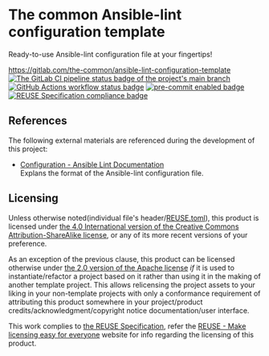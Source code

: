 # The common Ansible-lint configuration template

Ready-to-use Ansible-lint configuration file at your fingertips!

<https://gitlab.com/the-common/ansible-lint-configuration-template>  
[![The GitLab CI pipeline status badge of the project's `main` branch](https://gitlab.com/the-common/ansible-lint-configuration-template/badges/main/pipeline.svg?ignore_skipped=true "Click here to check out the comprehensive status of the GitLab CI pipelines")](https://gitlab.com/the-common/ansible-lint-configuration-template/-/pipelines) [![GitHub Actions workflow status badge](https://github.com/the-common/ansible-lint-configuration-template/actions/workflows/check-potential-problems.yml/badge.svg "GitHub Actions workflow status")](https://github.com/the-common/ansible-lint-configuration-template/actions/workflows/check-potential-problems.yml) [![pre-commit enabled badge](https://img.shields.io/badge/pre--commit-enabled-brightgreen?logo=pre-commit&logoColor=white "This project uses pre-commit to check potential problems")](https://pre-commit.com/) [![REUSE Specification compliance badge](https://api.reuse.software/badge/gitlab.com/the-common/ansible-lint-configuration-template "This project complies to the REUSE specification to decrease software licensing costs")](https://api.reuse.software/info/gitlab.com/the-common/ansible-lint-configuration-template)

## References

The following external materials are referenced during the development of this project:

* [Configuration - Ansible Lint Documentation](https://ansible.readthedocs.io/projects/lint/configuring/)  
  Explans the format of the Ansible-lint configuration file.

## Licensing

Unless otherwise noted(individual file's header/[REUSE.toml](REUSE.toml)), this product is licensed under [the 4.0 International version of the Creative Commons Attribution-ShareAlike license](https://creativecommons.org/licenses/by-sa/4.0/), or any of its more recent versions of your preference.

As an exception of the previous clause, this product can be licensed otherwise under [the 2.0 version of the Apache license](https://www.apache.org/licenses/LICENSE-2.0) _if_ it is used to instantiate/refactor a project based on it rather than using it in the making of another template project.  This allows relicensing the project assets to your liking in your non-template projects with only a conformance requirement of attributing this product somewhere in your project/product credits/acknowledgment/copyright notice documentation/user interface.

This work complies to [the REUSE Specification](https://reuse.software/spec/), refer the [REUSE - Make licensing easy for everyone](https://reuse.software/) website for info regarding the licensing of this product.
